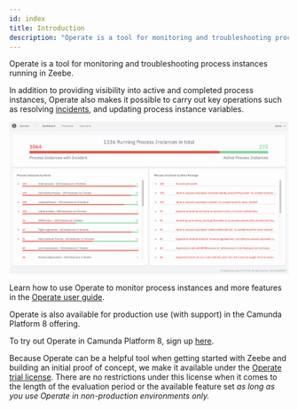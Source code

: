 ```yaml
---
id: index
title: Introduction
description: "Operate is a tool for monitoring and troubleshooting process instances running in Zeebe."
---
```


Operate is a tool for monitoring and troubleshooting process instances running in Zeebe.

<!--
import ThemedImage from '@theme/ThemedImage';

<ThemedImage
alt="Operate Introduction"
sources={{
light: useBaseUrl('img/operate-introduction_light.png'),
dark: useBaseUrl('img/operate-introduction_dark.png'),
}}
/>;
-->

In addition to providing visibility into active and completed process instances, Operate also makes it possible to carry out key operations such as resolving [incidents](./userguide/resolve-incidents-update-variables.md), and updating process instance variables.

![operate-introduction](img/operate-introduction.png)

Learn how to use Operate to monitor process instances and more features in the [Operate user guide](/components/operate/userguide/basic-operate-navigation.md).

Operate is also available for production use (with support) in the Camunda Platform 8 offering.

To try out Operate in Camunda Platform 8, sign up [here](https://accounts.cloud.camunda.io/signup).

Because Operate can be a helpful tool when getting started with Zeebe and building an initial proof of concept, we make it available under the [Operate trial license](https://camunda.com/legal/terms/cloud-terms-and-conditions/general-terms-and-conditions-for-the-operate-trial-version/). There are no restrictions under this license when it comes to the length of the evaluation period or the available feature set _as long as you use Operate in non-production environments only._
